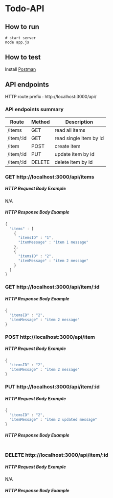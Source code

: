 # Todo-API

## How to run
```
# start server
node app.js
```

## How to test
Install [Postman](https://www.getpostman.com/)


## API endpoints

HTTP route prefix : http://localhost:3000/api/

### API endpoints summary
Route      	| Method | Description
------------|--------|--------------------
/items     	| GET    | read all items
/item/:id 	| GET    | read single item by id
/item		| POST   | create item
/item/:id 	| PUT    | update item by id
/item/:id 	| DELETE | delete item by id

### GET http://localhost:3000/api/items

##### HTTP Request Body Example
N/A

##### HTTP Response Body Example
```javascript
{
  "items" : [
    { 
      "itemsID" : "1",
      "itemMessage" : "item 1 message"
    },
    {
      "itemsID" : "2",
      "itemMessage" : "item 2 message"
    }
  ]
}
```

### GET http://localhost:3000/api/item/:id

##### HTTP Response Body Example
```javascript
{
  "itemsID" : "2",
  "itemMessage" : "item 2 message"
}
```

### POST http://localhost:3000/api/item
##### HTTP Request Body Example
```javascript 
{
  "itemsID" : "2",
  "itemMessage" : "item 2 message"
}
```

### PUT http://localhost:3000/api/item/:id
##### HTTP Request Body Example
```javascript 
{
  "itemsID" : "2",
  "itemMessage" : "item 2 updated message"
}
```

##### HTTP Response Body Example
```javascript


```
### DELETE http://localhost:3000/api/item/:id
##### HTTP Request Body Example
N/A

##### HTTP Response Body Example
```javascript


```